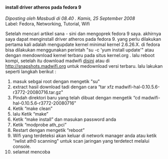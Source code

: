 #### install driver atheros pada fedora 9
_Diposting oleh Masbudi di 08.40 . Kamis, 25 September 2008_
<br>
Label: Fedora, Networking, Tutorial, Wifi

Setelah mencari artikel sana - sini dan mengoprek fedora 9 saya. akhirnya saya dapat menginstall driver atheros pada fedora 9. yang perlu dilakukan pertama kali adalah mengupdate kernel minimal kernel 2.6.26.X. di fedora bisa dilakukan menggunakan perintah "su -c 'yum install update'" atau dengan mendownload kernel terbaru pada situs kernel.org . lalu reboot kompi, setelah itu download madwifi [disini](http://snapshots.madwifi.org/madwifi-hal-0.10.5.6/madwifi-hal-0.10.5.6-r3772-20080716.tar.gz) atau di <http://snapshots.madwifi.org> untuk medownload versi terbaru. lalu lakukan seperti langkah berikut :

1. masuk sebgai root dengan mengetik "su"
1. extract hasil download tadi dengan cara “tar xfz madwifi-hal-0.10.5.6-r3772-20080716.tar.gz"
1. Pindah direktori baru yang telah dibuat dengan mengetik “cd madwifi-hal-0.10.5.6-r3772-20080716”
1. Ketik “make clean”
1. lalu Ketik “make”
1. Ketik “make install” dan masukan password anda
1. Ketik “modprobe ath_pci”
1. Restart dengan mengetik “reboot”
1. Wifi yang terdeteksi akan keluar di network manager anda atau ketik "iwlist ath0 scanning" untuk scan jaringan yang terdetect melalui console.
1. selamat mencoba

